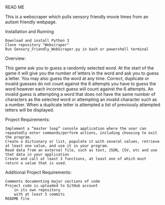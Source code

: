 READ ME

This is a webscraper which pulls sensory friendly movie times from an autism friendly webpage.

Installation and Running

    Download and install Python 3
    Clone repository "Webscraper"
    Run Sensory_Friendly_WebScraper.py in bash or powershell terminal

Overview:

This game ask you to guess a randomly selected word. At the start of the game it will give you the number of letters in the word and ask you to guess a letter. You may also guess the word at any time. Correct, duplicate or invalid guesses do not count against the 6 attempts you have to guess the word however each incorrect guess will count against the 6 attempts. An invalid guess is attempting a word that does not have the same number of characters as the selected word or attempting an invalid character such as a number. When a duplicate letter is attempted a list of previously attempted letters will be displayed.

Project Requirements:

    Implement a “master loop” console application where the user can repeatedly enter commands/perform actions, including choosing to exit the program.
    Create a dictionary or list, populate it with several values, retrieve at least one value, and use it in your program.
    Read data from an external file, such as text, JSON, CSV, etc and use that data in your application
    Create and call at least 3 functions, at least one of which must return a value that is used.

Additional Project Requirements:

    Comments documenting major sections of code
    Project code is uploaded to GitHub account
        in its own repository
        with at least 5 commits
    README file
